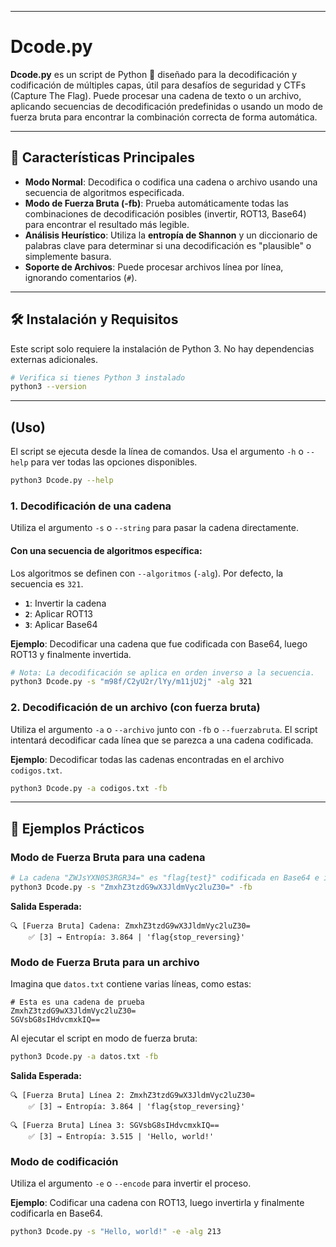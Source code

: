 -----

# Dcode.py

**Dcode.py** es un script de Python 🐍 diseñado para la decodificación y codificación de múltiples capas, útil para desafíos de seguridad y CTFs (Capture The Flag). Puede procesar una cadena de texto o un archivo, aplicando secuencias de decodificación predefinidas o usando un modo de fuerza bruta para encontrar la combinación correcta de forma automática.

-----

## 🚀 Características Principales

  - **Modo Normal**: Decodifica o codifica una cadena o archivo usando una secuencia de algoritmos especificada.
  - **Modo de Fuerza Bruta (-fb)**: Prueba automáticamente todas las combinaciones de decodificación posibles (invertir, ROT13, Base64) para encontrar el resultado más legible.
  - **Análisis Heurístico**: Utiliza la **entropía de Shannon** y un diccionario de palabras clave para determinar si una decodificación es "plausible" o simplemente basura.
  - **Soporte de Archivos**: Puede procesar archivos línea por línea, ignorando comentarios (`#`).

-----

## 🛠️ Instalación y Requisitos

Este script solo requiere la instalación de Python 3. No hay dependencias externas adicionales.

```bash
# Verifica si tienes Python 3 instalado
python3 --version
```

-----

##  (Uso)

El script se ejecuta desde la línea de comandos. Usa el argumento `-h` o `--help` para ver todas las opciones disponibles.

```bash
python3 Dcode.py --help
```

### 1\. Decodificación de una cadena

Utiliza el argumento `-s` o `--string` para pasar la cadena directamente.

#### Con una secuencia de algoritmos específica:

Los algoritmos se definen con `--algoritmos` (`-alg`). Por defecto, la secuencia es `321`.

  - **`1`**: Invertir la cadena
  - **`2`**: Aplicar ROT13
  - **`3`**: Aplicar Base64

**Ejemplo**: Decodificar una cadena que fue codificada con Base64, luego ROT13 y finalmente invertida.

```bash
# Nota: La decodificación se aplica en orden inverso a la secuencia.
python3 Dcode.py -s "m98f/C2yU2r/lYy/m11jU2j" -alg 321
```

### 2\. Decodificación de un archivo (con fuerza bruta)

Utiliza el argumento `-a` o `--archivo` junto con `-fb` o `--fuerzabruta`. El script intentará decodificar cada línea que se parezca a una cadena codificada.

**Ejemplo**: Decodificar todas las cadenas encontradas en el archivo `codigos.txt`.

```bash
python3 Dcode.py -a codigos.txt -fb
```

-----

## 📝 Ejemplos Prácticos

### Modo de Fuerza Bruta para una cadena

```bash
# La cadena "ZWJsYXN0S3RGR34=" es "flag{test}" codificada en Base64 e invertida.
python3 Dcode.py -s "ZmxhZ3tzdG9wX3JldmVyc2luZ30=" -fb
```

**Salida Esperada:**

```
🔍 [Fuerza Bruta] Cadena: ZmxhZ3tzdG9wX3JldmVyc2luZ30=
    ✅ [3] → Entropía: 3.864 | 'flag{stop_reversing}'
```

### Modo de Fuerza Bruta para un archivo

Imagina que `datos.txt` contiene varias líneas, como estas:

```
# Esta es una cadena de prueba
ZmxhZ3tzdG9wX3JldmVyc2luZ30=
SGVsbG8sIHdvcmxkIQ==
```

Al ejecutar el script en modo de fuerza bruta:

```bash
python3 Dcode.py -a datos.txt -fb
```

**Salida Esperada:**

```
🔍 [Fuerza Bruta] Línea 2: ZmxhZ3tzdG9wX3JldmVyc2luZ30=
    ✅ [3] → Entropía: 3.864 | 'flag{stop_reversing}'

🔍 [Fuerza Bruta] Línea 3: SGVsbG8sIHdvcmxkIQ==
    ✅ [3] → Entropía: 3.515 | 'Hello, world!'
```

### Modo de codificación

Utiliza el argumento `-e` o `--encode` para invertir el proceso.

**Ejemplo**: Codificar una cadena con ROT13, luego invertirla y finalmente codificarla en Base64.

```bash
python3 Dcode.py -s "Hello, world!" -e -alg 213
```